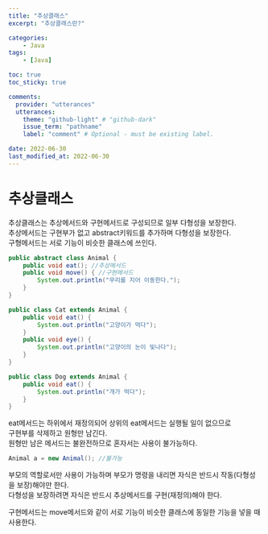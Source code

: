 ```yaml
---
title: "추상클래스"
excerpt: "추상클래스란?"

categories:
    - Java
tags:
    - [Java]

toc: true
toc_sticky: true

comments:
  provider: "utterances"
  utterances:
    theme: "github-light" # "github-dark"
    issue_term: "pathname"
    label: "comment" # Optional - must be existing label.

date: 2022-06-30
last_modified_at: 2022-06-30
---
```

# 추상클래스
추상클래스는 추상메서드와 구현메서드로 구성되므로 일부 다형성을 보장한다.  
추상메서드는 구현부가 없고 abstract키워드를 추가하며 다형성을 보장한다.    
구형메서드는 서로 기능이 비슷한 클래스에 쓰인다.  
```java
public abstract class Animal {
	public void eat(); //추상메서드
    public void move() { //구현메서드
        System.out.println("무리를 지어 이동한다.");
    }
}
```
```java
public class Cat extends Animal {
	public void eat() {
		System.out.println("고양이가 먹다");
	}
    public void eye() {
        System.out.println("고양이의 눈이 빛나다");
    }
}
```
```java
public class Dog extends Animal {
	public void eat() {
		System.out.println("개가 먹다");
	}
}
```
eat메서드는 하위에서 재정의되어 상위의 eat메서드는 실행될 일이 없으므로  
구현부를 삭제하고 원형만 남긴다.  
원형만 남은 메서드는 불완전하므로 혼자서는 사용이 불가능하다.
```java
Animal a = new Animal(); //불가능
```
부모의 역할로서만 사용이 가능하며 부모가 명령을 내리면 자식은 반드시 작동(다형성을 보장)해야만 한다.  
다형성을 보장하려면 자식은 반드시 추상메서드를 구현(재정의)해야 한다.  

구현메서드는 move메서드와 같이 서로 기능이 비슷한 클래스에 동일한 기능을 넣을 때 사용한다.